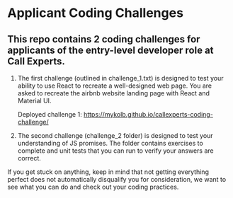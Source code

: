 # Applicant Coding Challenges

## This repo contains 2 coding challenges for applicants of the entry-level developer role at Call Experts.

1. The first challenge (outlined in challenge_1.txt) is designed to test your ability to use React to recreate a well-designed web page. You are asked to recreate the airbnb website landing page with React and Material UI.

   Deployed challenge 1: https://mykolb.github.io/callexperts-coding-challenge/

2. The second challenge (challenge_2 folder) is designed to test your understanding of JS promises. The folder contains exercises to complete and unit tests that you can run to verify your answers are correct.

If you get stuck on anything, keep in mind that not getting everything perfect does not automatically disqualify you for consideration, we want to see what you can do and check out your coding practices.

